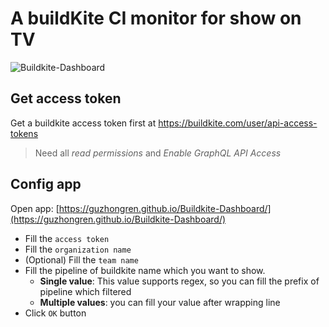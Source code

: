 # A buildKite CI monitor for show on TV


![Buildkite-Dashboard](./src/assets/Buildkite-dashboard.gif)

## Get access token

Get a buildkite access token first at https://buildkite.com/user/api-access-tokens

> Need all _read permissions_ and _Enable GraphQL API Access_

## Config app

Open app: [https://guzhongren.github.io/Buildkite-Dashboard/](https://guzhongren.github.io/Buildkite-Dashboard/)

* Fill the `access token`
* Fill the `organization name`
* (Optional) Fill the `team name`
* Fill the pipeline of buildkite name which you want to show.
  * __Single value__: This value supports regex, so you can fill the prefix of pipeline which filtered
  * __Multiple values__: you can fill your value after wrapping line
* Click `OK` button
